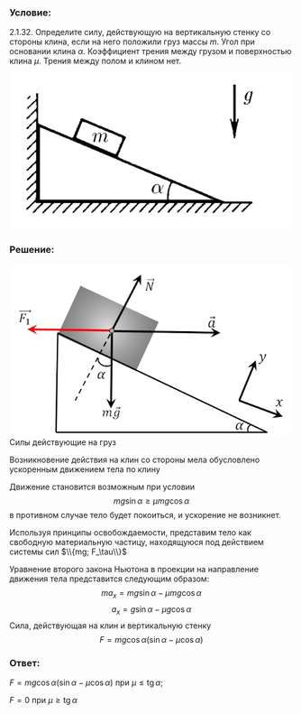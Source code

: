 ###  Условие: 

$2.1.32.$ Определите силу, действующую на вертикальную стенку со стороны клина, если на него положили груз массы $m$. Угол при основании клина $\alpha$. Коэффициент трения между грузом и поверхностью клина $\mu$. Трения между полом и клином нет. 

![ К задаче 2.1.32 |578x316, 42%](../../img/2.1.32/statement.png)

###  Решение: 

![ Силы действующие на груз |643x388, 59%](../../img/2.1.32/sol.png)  Силы действующие на груз 

Возникновение действия на клин со стороны мела обусловлено ускоренным движением тела по клину 

Движение становится возможным при условии $$mg \sin\alpha\geq \mu mg \cos\alpha$$ в противном случае тело будет покоиться, и ускорение не возникнет. 

Используя принципы освобождаемости, представим тело как свободную материальную частицу, находящуюся под действием системы сил $\\{mg; F_\tau\\}$ 

Уравнение второго закона Ньютона в проекции на направление движения тела представится следующим образом: $$ma_x=mg \sin\alpha - \mu mg \cos\alpha$$ $$a_x=g \sin\alpha - \mu g \cos\alpha$$ Сила, действующая на клин и вертикальную стенку $$F = mg \cos\alpha (\sin\alpha - \mu\cos\alpha )$$ 

###  Ответ: 

$F=mg\operatorname{\cos}\alpha (\operatorname{sin}\alpha -\mu\operatorname{\cos}\alpha )$ при $\mu\leqslant\operatorname{tg}\alpha$; 

$F=0$ при $\mu\geqslant\operatorname{tg}\alpha$ 
